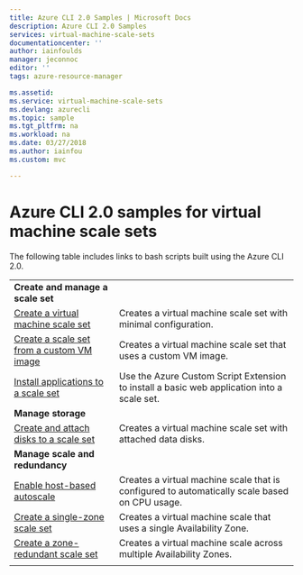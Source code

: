 ```yaml
---
title: Azure CLI 2.0 Samples | Microsoft Docs
description: Azure CLI 2.0 Samples
services: virtual-machine-scale-sets
documentationcenter: ''
author: iainfoulds
manager: jeconnoc
editor: ''
tags: azure-resource-manager

ms.assetid:
ms.service: virtual-machine-scale-sets
ms.devlang: azurecli
ms.topic: sample
ms.tgt_pltfrm: na
ms.workload: na
ms.date: 03/27/2018
ms.author: iainfou
ms.custom: mvc

---
```

# Azure CLI 2.0 samples for virtual machine scale sets

The following table includes links to bash scripts built using the Azure CLI 2.0.

| | |
|---|---|
|**Create and manage a scale set**||
| [Create a virtual machine scale set](scripts/cli-sample-create-simple-scale-set.md?toc=%2fcli%2fazure%2ftoc.json) | Creates a virtual machine scale set with minimal configuration. |
| [Create a scale set from a custom VM image](scripts/cli-sample-create-scale-set-from-custom-image.md?toc=%2fcli%2fmodule%2ftoc.json) | Creates a virtual machine scale set that uses a custom VM image. |
| [Install applications to a scale set](scripts/cli-sample-install-apps.md?toc=%2fcli%2fmodule%2ftoc.json) | Use the Azure Custom Script Extension to install a basic web application into a scale set. |
|**Manage storage**||
| [Create and attach disks to a scale set](scripts/cli-sample-attach-disks.md?toc=%2fcli%2fmodule%2ftoc.json) | Creates a virtual machine scale set with attached data disks. |
|**Manage scale and redundancy**||
| [Enable host-based autoscale](scripts/cli-sample-enable-autoscale.md?toc=%2fcli%2fazure%2ftoc.json) | Creates a virtual machine scale that is configured to automatically scale based on CPU usage. |
| [Create a single-zone scale set](scripts/cli-sample-single-availability-zone-scale-set.md?toc=%2fcli%2fazure%2ftoc.json) | Creates a virtual machine scale that uses a single Availability Zone. |
| [Create a zone-redundant scale set](scripts/cli-sample-zone-redundant-scale-set.md?toc=%2fcli%2fazure%2ftoc.json) | Creates a virtual machine scale across multiple Availability Zones. |
| | |